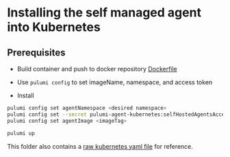 # Installing the self managed agent into Kubernetes

## Prerequisites 

* Build container and push to docker repository [Dockerfile](../Dockerfile)
* Use `pulumi config` to set imageName, namespace, and access token

* Install
```bash
pulumi config set agentNamespace <desired namespace>
pulumi config set --secret pulumi-agent-kubernetes:selfHostedAgentsAccessToken <access token>
pulumi config set agentImage <imageTag>

pulumi up
```

This folder also contains a [raw kubernetes yaml file](./raw_deployment.yaml) for reference.